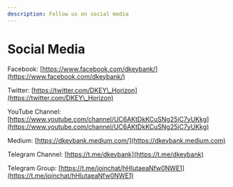 ```yaml
---
description: Follow us on social media
---
```


# Social Media

Facebook: [https://www.facebook.com/dkeybank/](https://www.facebook.com/dkeybank/)

Twitter: [https://twitter.com/DKEY\_Horizon](https://twitter.com/DKEY\_Horizon)

YouTube Channel: [https://www.youtube.com/channel/UC6AKtDkKCuSNg25jC7yUKkg](https://www.youtube.com/channel/UC6AKtDkKCuSNg25jC7yUKkg)

Medium: [https://dkeybank.medium.com/](https://dkeybank.medium.com)

Telegram Channel: [https://t.me/dkeybank](https://t.me/dkeybank)

Telegram Group: [https://t.me/joinchat/hHIutaeaNfw0NWE1](https://t.me/joinchat/hHIutaeaNfw0NWE1)

